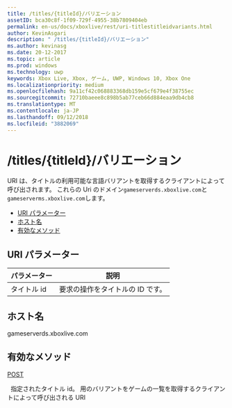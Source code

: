 ```yaml
---
title: /titles/{titleId}/バリエーション
assetID: bca30c8f-1f09-729f-4955-38b7809404eb
permalink: en-us/docs/xboxlive/rest/uri-titlestitleidvariants.html
author: KevinAsgari
description: " /titles/{titleId}/バリエーション"
ms.author: kevinasg
ms.date: 20-12-2017
ms.topic: article
ms.prod: windows
ms.technology: uwp
keywords: Xbox Live, Xbox, ゲーム, UWP, Windows 10, Xbox One
ms.localizationpriority: medium
ms.openlocfilehash: 9a11cf42c068883368db159e5cf679e4f38755ec
ms.sourcegitcommit: 72710baeee8c898b5ab77ceb66d884eaa9db4cb8
ms.translationtype: MT
ms.contentlocale: ja-JP
ms.lasthandoff: 09/12/2018
ms.locfileid: "3882069"
---
```

# <a name="titlestitleidvariants"></a>/titles/{titleId}/バリエーション
URI は、タイトルの利用可能な言語バリアントを取得するクライアントによって呼び出されます。 これらの Uri のドメイン`gameserverds.xboxlive.com`と`gameserverms.xboxlive.com`します。
 
  * [URI パラメーター](#ID4EU)
  * [ホスト名](#ID4EIB)
  * [有効なメソッド](#ID4EPB)
 
<a id="ID4EU"></a>

 
## <a name="uri-parameters"></a>URI パラメーター
 
| パラメーター| 説明| 
| --- | --- | 
| タイトル id| 要求の操作をタイトルの ID です。| 
  
<a id="ID4EIB"></a>

 
## <a name="host-name"></a>ホスト名
 
gameserverds.xboxlive.com
  
<a id="ID4EPB"></a>

 
## <a name="valid-methods"></a>有効なメソッド
  
[POST](uri-titlestitleidvariants-post.md)
 
&nbsp;&nbsp;指定されたタイトル id。 用のバリアントをゲームの一覧を取得するクライアントによって呼び出される URI
   